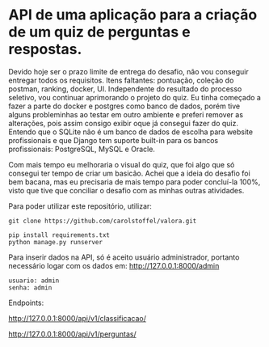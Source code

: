 # API de uma aplicação para a criação de um quiz de perguntas e respostas.

Devido hoje ser o prazo limite de entrega do desafio, não vou conseguir entregar todos os requisitos.
Itens faltantes: pontuação, coleção do postman, ranking, docker, UI.
Independente do resultado do processo seletivo, vou continuar aprimorando o projeto do quiz.
Eu tinha começado a fazer a parte do docker e postgres como banco de dados, porém tive alguns probleminhas ao testar em outro ambiente e preferi remover as alterações, pois assim consigo exibir oque já consegui fazer do quiz.
Entendo que o SQLite não é um banco de dados de escolha para website profissionais e que Django tem suporte built-in para os bancos profissionais: PostgreSQL, MySQL e Oracle.

Com mais tempo eu melhoraria o visual do quiz, que foi algo que só consegui ter tempo de criar um basicão.
Achei que a ideia do desafio foi bem bacana, mas eu precisaria de mais tempo para poder concluí-la 100%, visto que tive que conciliar o desafio com as minhas outras atividades.


Para poder utilizar este repositório, utilizar:
```
git clone https://github.com/carolstoffel/valora.git
```

```
pip install requirements.txt
python manage.py runserver
```

Para inserir dados na API, só é aceito usuário administrador, portanto necessário logar com os dados em:
http://127.0.0.1:8000/admin
```
usuario: admin
senha: admin
```


Endpoints:

http://127.0.0.1:8000/api/v1/classificacao/

http://127.0.0.1:8000/api/v1/perguntas/
